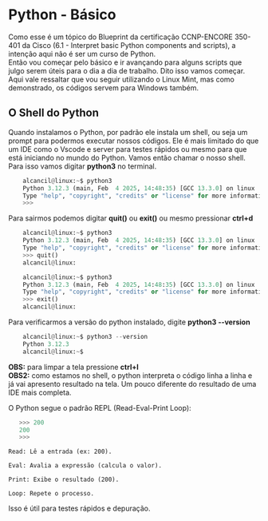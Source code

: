 # Python - Básico

Como esse é um tópico do Blueprint da certificação CCNP-ENCORE 350-401 da Cisco (6.1 - Interpret basic Python components and scripts), a intenção aqui não é ser um curso de Python.  
Então vou começar pelo básico e ir avançando para alguns scripts que julgo serem úteis para o dia a dia de trabalho. Dito isso vamos começar. Aqui vale ressaltar que vou seguir utilizando o Linux Mint, mas como demonstrado, os códigos servem para Windows também.  

## O Shell do Python

Quando instalamos o Python, por padrão ele instala um shell, ou seja um prompt para podermos executar nossos códigos. Ele é mais limitado do que um IDE como o Vscode e server para testes rápidos ou mesmo para que está iniciando no mundo do Python. Vamos então chamar o nosso shell. Para isso vamos digitar **python3** no terminal.  

```python
    alcancil@linux:~$ python3
    Python 3.12.3 (main, Feb  4 2025, 14:48:35) [GCC 13.3.0] on linux
    Type "help", "copyright", "credits" or "license" for more information.
    >>>
```    
Para sairmos podemos digitar **quit()** ou **exit()** ou mesmo pressionar **ctrl+d**  

```python
    alcancil@linux:~$ python3
    Python 3.12.3 (main, Feb  4 2025, 14:48:35) [GCC 13.3.0] on linux
    Type "help", "copyright", "credits" or "license" for more information.
    >>> quit()
    alcancil@linux:
```  
```python
    alcancil@linux:~$ python3
    Python 3.12.3 (main, Feb  4 2025, 14:48:35) [GCC 13.3.0] on linux
    Type "help", "copyright", "credits" or "license" for more information.
    >>> exit()
    alcancil@linux:
```  
Para verificarmos a versão do python instalado, digite **python3 --version**  

```python
    alcancil@linux:~$ python3 --version
    Python 3.12.3
    alcancil@linux:~$
```  
**OBS:** para limpar a tela pressione **ctrl+l**  
**OBS2:** como estamos no shell, o python interpreta o código linha a linha e já vai apresento resultado na tela. Um pouco diferente do resultado de uma IDE mais completa.  

O Python segue o padrão REPL (Read-Eval-Print Loop):  
 
 ```Python
    >>> 200
    200
    >>> 
 ```

    Read: Lê a entrada (ex: 200).

    Eval: Avalia a expressão (calcula o valor).

    Print: Exibe o resultado (200).

    Loop: Repete o processo.

Isso é útil para testes rápidos e depuração.

